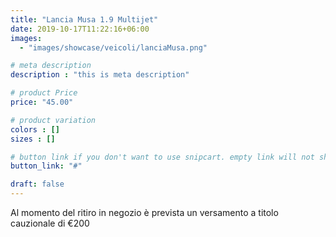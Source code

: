 ```yaml
---
title: "Lancia Musa 1.9 Multijet"
date: 2019-10-17T11:22:16+06:00
images: 
  - "images/showcase/veicoli/lanciaMusa.png"

# meta description
description : "this is meta description"

# product Price
price: "45.00"

# product variation
colors : []
sizes : []

# button link if you don't want to use snipcart. empty link will not show button
button_link: "#"

draft: false
---
```


Al momento del ritiro in negozio è prevista un versamento a titolo cauzionale di €200 
